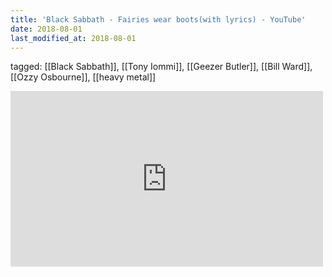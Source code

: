 ```yaml
---
title: 'Black Sabbath - Fairies wear boots(with lyrics) - YouTube'
date: 2018-08-01
last_modified_at: 2018-08-01
---
```

tagged: [[Black Sabbath]], [[Tony Iommi]], [[Geezer Butler]], [[Bill Ward]], [[Ozzy Osbourne]], [[heavy metal]]
<iframe allow="accelerometer; autoplay; clipboard-write; encrypted-media; gyroscope; picture-in-picture" allowfullscreen="" frameborder="0" height="281" id="youtube_iframe" src="https://www.youtube.com/embed/5mpy_L-p398?feature=oembed&amp;enablejsapi=1&amp;origin=https://safe.txmblr.com&amp;wmode=opaque" width="500"></iframe>